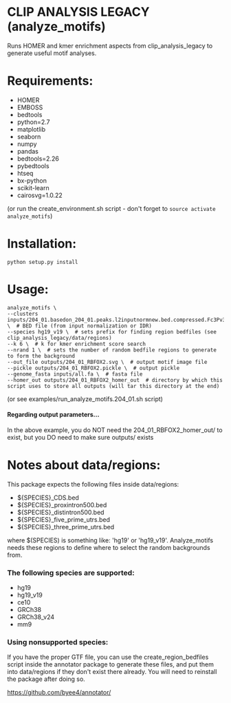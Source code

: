 # CLIP ANALYSIS LEGACY (analyze_motifs)

Runs HOMER and kmer enrichment aspects from clip_analysis_legacy to generate useful motif analyses.

# Requirements:
- HOMER
- EMBOSS
- bedtools
- python=2.7
- matplotlib
- seaborn
- numpy
- pandas
- bedtools=2.26
- pybedtools
- htseq
- bx-python
- scikit-learn
- cairosvg=1.0.22

(or run the create_environment.sh script - don't forget to ```source activate analyze_motifs```)

# Installation:
```python setup.py install```

# Usage:
```
analyze_motifs \
--clusters inputs/204_01.basedon_204_01.peaks.l2inputnormnew.bed.compressed.Fc3Pv3.bed \  # BED file (from input normalization or IDR)
--species hg19_v19 \  # sets prefix for finding region bedfiles (see clip_analysis_legacy/data/regions)
--k 6 \  # k for kmer enrichment score search
--nrand 1 \  # sets the number of random bedfile regions to generate to form the background
--out_file outputs/204_01_RBFOX2.svg \  # output motif image file
--pickle outputs/204_01_RBFOX2.pickle \  # output pickle
--genome_fasta inputs/all.fa \  # fasta file
--homer_out outputs/204_01_RBFOX2_homer_out  # directory by which this script uses to store all outputs (will tar this directory at the end)
```

(or see examples/run_analyze_motifs.204_01.sh script)

#### Regarding output parameters...
In the above example, you do NOT need the 204_01_RBFOX2_homer_out/ to exist, but you DO need to make sure outputs/ exists

# Notes about data/regions:

This package expects the following files inside data/regions:

- ${SPECIES}_CDS.bed
- ${SPECIES}_proxintron500.bed
- ${SPECIES}_distintron500.bed
- ${SPECIES}_five_prime_utrs.bed
- ${SPECIES}_three_prime_utrs.bed

where $(SPECIES) is something like: 'hg19' or 'hg19_v19'. Analyze_motifs needs these
 regions to define where to select the random backgrounds from.

### The following species are supported:
- hg19
- hg19_v19
- ce10
- GRCh38
- GRCh38_v24
- mm9

### Using nonsupported species:

If you have the proper GTF file, you can use the create_region_bedfiles
 script inside the annotator package to generate these files, and put
 them into data/regions if they don't exist there already. You will need to
 reinstall the package after doing so.

https://github.com/byee4/annotator/